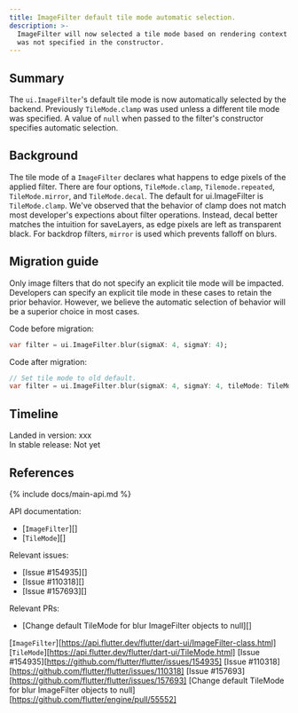 ```yaml
---
title: ImageFilter default tile mode automatic selection.
description: >-
  ImageFilter will now selected a tile mode based on rendering context if one
  was not specified in the constructor.
---
```


## Summary

  The `ui.ImageFilter`'s default tile mode is now automatically selected by the
  backend. Previously `TileMode.clamp` was used unless a different tile mode
  was specified. A value of `null` when passed to the filter's constructor
  specifies automatic selection.

## Background

  The tile mode of a `ImageFilter` declares what happens to edge pixels of
  the applied filter. There are four options, `TileMode.clamp`,
  `Tilemode.repeated`, `TileMode.mirror`, and `TileMode.decal`. The default for
  ui.ImageFilter is `TileMode.clamp`. We've observed that the behavior of clamp
  does not match most developer's expections about filter operations. Instead,
  decal better matches the intuition for saveLayers, as edge pixels are left
  as transparent black. For backdrop filters, `mirror` is used which prevents
  falloff on blurs.

## Migration guide

  Only image filters that do not specify an explicit tile mode will be
  impacted. Developers can specify an explicit tile mode in these cases
  to retain the prior behavior. However, we believe the automatic
  selection of behavior will be a superior choice in most cases.


Code before migration:

```dart
var filter = ui.ImageFilter.blur(sigmaX: 4, sigmaY: 4);
```

Code after migration:

```dart
// Set tile mode to old default.
var filter = ui.ImageFilter.blur(sigmaX: 4, sigmaY: 4, tileMode: TileMode.clamp);
```

## Timeline

Landed in version: xxx<br>
In stable release: Not yet

## References

{% include docs/main-api.md %}

API documentation:

* [`ImageFilter`][]
* [`TileMode`][]

Relevant issues:

* [Issue #154935][]
* [Issue #110318][]
* [Issue #157693][]

Relevant PRs:

* [Change default TileMode for blur ImageFilter objects to null][]


[`ImageFilter`][https://api.flutter.dev/flutter/dart-ui/ImageFilter-class.html]
[`TileMode`][https://api.flutter.dev/flutter/dart-ui/TileMode.html]
[Issue #154935][https://github.com/flutter/flutter/issues/154935]
[Issue #110318][https://github.com/flutter/flutter/issues/110318]
[Issue #157693][https://github.com/flutter/flutter/issues/157693]
[Change default TileMode for blur ImageFilter objects to null][https://github.com/flutter/engine/pull/55552]
